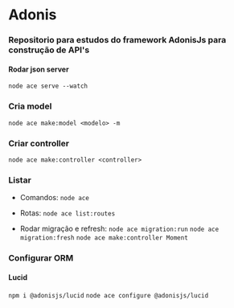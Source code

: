 # Adonis

### Repositorio para estudos do framework AdonisJs para construção de API's

#### Rodar json server
``node ace serve --watch``

### Cria model
``node ace make:model <modelo> -m``

### Criar controller
``node ace make:controller <controller>``

### Listar
* Comandos:
``node ace``

* Rotas:
``node ace list:routes``

* Rodar migração e refresh:
``node ace migration:run``
``node ace migration:fresh``
``node ace make:controller Moment``

### Configurar ORM

#### Lucid
``npm i @adonisjs/lucid``
``node ace configure @adonisjs/lucid``
